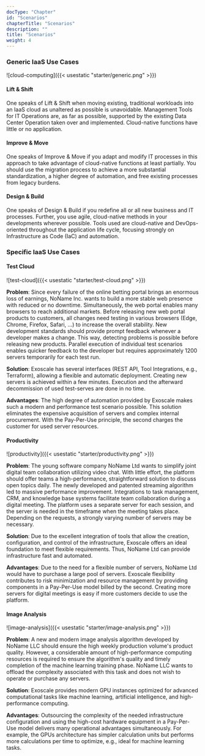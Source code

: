 ```yaml
---
docType: "Chapter"
id: "Scenarios"
chapterTitle: "Scenarios"
description: ""
title: "Scenarios"
weight: 4
---
```



### **Generic IaaS Use Cases**

![cloud-computing]({{< usestatic "starter/generic.png" >}})

#### **Lift & Shift**
One speaks of Lift & Shift when moving existing, traditional workloads into an IaaS cloud as unaltered as possible is unavoidable. Management Tools for IT Operations are, as far as possible, supported by the existing Data Center Operation taken over and implemented. Cloud-native functions have little or no application.

#### **Improve & Move**
One speaks of Improve & Move if you adapt and modify IT processes in this approach to take advantage of cloud-native functions at least partially. You should use the migration process to achieve a more substantial standardization, a higher degree of automation, and free existing processes from legacy burdens.

#### **Design & Build**
One speaks of Design & Build if you redefine all or all new business and IT processes. Further, you use agile, cloud-native methods in your developments wherever possible. Tools used are cloud-native and DevOps-oriented throughout the application life cycle, focusing strongly on Infrastructure as Code (IaC) and automation.

### **Specific IaaS Use Cases**

#### **Test Cloud**

![test-cloud]({{< usestatic "starter/test-cloud.png" >}})

**Problem**: Since every failure of the online betting portal brings an enormous loss of earnings, NoName Inc. wants to build a more stable web presence with reduced or no downtime. Simultaneously, the web portal enables many browsers to reach additional markets. Before releasing new web portal products to customers, all changes need testing in various browsers (Edge, Chrome, Firefox, Safari, ...) to increase the overall stability. New development standards should provide prompt feedback whenever a developer makes a change. This way, detecting problems is possible before releasing new products. Parallel execution of individual test scenarios enables quicker feedback to the developer but requires approximately 1200 servers temporarily for each test run.

**Solution**: Exoscale has several interfaces (REST API, Tool Integrations, e.g., Terraform), allowing a flexible and automatic deployment. Creating new servers is achieved within a few minutes. Execution and the afterward decommission of used test-serves are done in no time.

**Advantages**: The high degree of automation provided by Exoscale makes such a modern and performance test scenario possible. This solution eliminates the expensive acquisition of servers and complex internal procurement. With the Pay-Per-Use principle, the second charges the customer for used server resources.

#### **Productivity**

![productivity]({{< usestatic "starter/productivity.png" >}})

**Problem**: The young software company NoName Ltd wants to simplify joint digital team collaboration utilizing video chat. With little effort, the platform should offer teams a high-performance, straightforward solution to discuss open topics daily. The newly developed and patented streaming algorithm led to massive performance improvement. Integrations to task management, CRM, and knowledge base systems facilitate team collaboration during a digital meeting. The platform uses a separate server for each session, and the server is needed in the timeframe when the meeting takes place. Depending on the requests, a strongly varying number of servers may be necessary.

**Solution**: Due to the excellent integration of tools that allow the creation, configuration, and control of the infrastructure, Exoscale offers an ideal foundation to meet flexible requirements. Thus, NoName Ltd can provide infrastructure fast and automated.

**Advantages**: Due to the need for a flexible number of servers, NoName Ltd would have to purchase a large pool of servers. Exoscale flexibility contributes to risk minimization and resource management by providing components in a Pay-Per-Use model billed by the second. Creating more servers for digital meetings is easy if more customers decide to use the platform.

#### **Image Analysis**

![image-analysis]({{< usestatic "starter/image-analysis.png" >}})

**Problem**: A new and modern image analysis algorithm developed by NoName LLC should ensure the high weekly production volume's product quality. However, a considerable amount of high-performance computing resources is required to ensure the algorithm's quality and timely completion of the machine learning training phase. NoName LLC wants to offload the complexity associated with this task and does not wish to operate or purchase any servers.

**Solution**: Exoscale provides modern GPU instances optimized for advanced computational tasks like machine learning, artificial intelligence, and high-performance computing.

**Advantages**: Outsourcing the complexity of the needed infrastructure configuration and using the high-cost hardware equipment in a Pay-Per-Use model delivers many operational advantages simultaneously. For example, the GPUs architecture has simpler calculation units but performs more calculations per time to optimize, e.g., ideal for machine learning tasks.